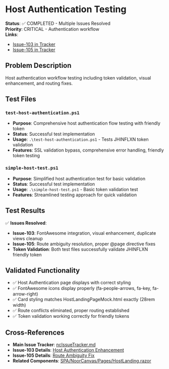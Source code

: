 # Host Authentication Testing

**Status**: ✅ COMPLETED - Multiple Issues Resolved  
**Priority**: CRITICAL - Authentication workflow  
**Links**:

- [Issue-103 in Tracker](../../../IssueTracker/COMPLETED/Issue-103-host-authentication-visual-enhancement-duplicate-views-cleanup.md)
- [Issue-105 in Tracker](../../../IssueTracker/COMPLETED/Issue-105-hostlanding-route-ambiguity-exception.md)

## Problem Description

Host authentication workflow testing including token validation, visual enhancement, and routing fixes.

## Test Files

### `test-host-authentication.ps1`

- **Purpose**: Comprehensive host authentication flow testing with friendly token
- **Status**: Successful test implementation
- **Usage**: `.\test-host-authentication.ps1` - Tests JHINFLXN token validation
- **Features**: SSL validation bypass, comprehensive error handling, friendly token testing

### `simple-host-test.ps1`

- **Purpose**: Simplified host authentication test for basic validation
- **Status**: Successful test implementation
- **Usage**: `.\simple-host-test.ps1` - Basic token validation test
- **Features**: Streamlined testing approach for quick validation

## Test Results

✅ **Issues Resolved**:

- **Issue-103**: FontAwesome integration, visual enhancement, duplicate views cleanup
- **Issue-105**: Route ambiguity resolution, proper @page directive fixes
- **Token Validation**: Both test files successfully validate JHINFLXN friendly token

## Validated Functionality

- ✅ Host Authentication page displays with correct styling
- ✅ FontAwesome icons display properly (fa-people-arrows, fa-key, fa-arrow-right)
- ✅ Card styling matches HostLandingPageMock.html exactly (28rem width)
- ✅ Route conflicts eliminated, proper routing established
- ✅ Token validation working correctly for friendly tokens

## Cross-References

- **Main Issue Tracker**: [ncIssueTracker.md](../../../IssueTracker/ncIssueTracker.md#issue-103-host-authentication-visual-enhancement--duplicate-views-cleanup)
- **Issue-103 Details**: [Host Authentication Enhancement](../../../IssueTracker/COMPLETED/Issue-103-host-authentication-visual-enhancement-duplicate-views-cleanup.md)
- **Issue-105 Details**: [Route Ambiguity Fix](../../../IssueTracker/COMPLETED/Issue-105-hostlanding-route-ambiguity-exception.md)
- **Related Components**: [SPA/NoorCanvas/Pages/HostLanding.razor](../../../SPA/NoorCanvas/Pages/HostLanding.razor)
